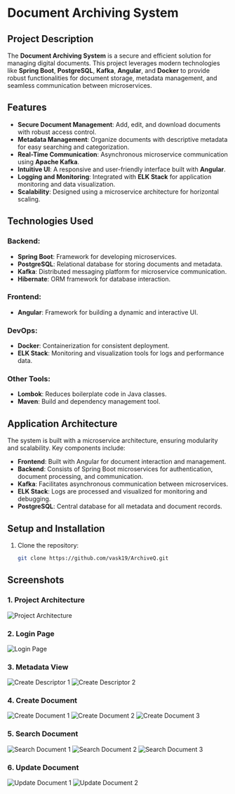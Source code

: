 # Document Archiving System

## Project Description

The **Document Archiving System** is a secure and efficient solution for managing digital documents. This project leverages modern technologies like **Spring Boot**, **PostgreSQL**, **Kafka**, **Angular**, and **Docker** to provide robust functionalities for document storage, metadata management, and seamless communication between microservices.

## Features

- **Secure Document Management**: Add, edit, and download documents with robust access control.
- **Metadata Management**: Organize documents with descriptive metadata for easy searching and categorization.
- **Real-Time Communication**: Asynchronous microservice communication using **Apache Kafka**.
- **Intuitive UI**: A responsive and user-friendly interface built with **Angular**.
- **Logging and Monitoring**: Integrated with **ELK Stack** for application monitoring and data visualization.
- **Scalability**: Designed using a microservice architecture for horizontal scaling.

## Technologies Used

### Backend:
- **Spring Boot**: Framework for developing microservices.
- **PostgreSQL**: Relational database for storing documents and metadata.
- **Kafka**: Distributed messaging platform for microservice communication.
- **Hibernate**: ORM framework for database interaction.

### Frontend:
- **Angular**: Framework for building a dynamic and interactive UI.

### DevOps:
- **Docker**: Containerization for consistent deployment.
- **ELK Stack**: Monitoring and visualization tools for logs and performance data.

### Other Tools:
- **Lombok**: Reduces boilerplate code in Java classes.
- **Maven**: Build and dependency management tool.

## Application Architecture

The system is built with a microservice architecture, ensuring modularity and scalability. Key components include:

- **Frontend**: Built with Angular for document interaction and management.
- **Backend**: Consists of Spring Boot microservices for authentication, document processing, and communication.
- **Kafka**: Facilitates asynchronous communication between microservices.
- **ELK Stack**: Logs are processed and visualized for monitoring and debugging.
- **PostgreSQL**: Central database for all metadata and document records.

## Setup and Installation

1. Clone the repository:
   ```bash
   git clone https://github.com/vask19/ArchiveQ.git
   ```

## Screenshots

### 1. Project Architecture
![Project Architecture](screenshots/project.png)

### 2. Login Page
![Login Page](screenshots/login.png)

### 3. Metadata View
![Create Descriptor 1](screenshots/descriptor.png)
![Create Descriptor 2](screenshots/descriptor2.png)

### 4. Create Document
![Create Document 1](screenshots/create.png)
![Create Document 2](screenshots/create2.png)
![Create Document 3](screenshots/create3.png)

### 5. Search Document
![Search Document 1](screenshots/search.png)
![Search Document 2](screenshots/search1.png)
![Search Document 3](screenshots/search3.png)

### 6. Update Document
![Update Document 1](screenshots/update1.png)
![Update Document 2](screenshots/update2.png)

